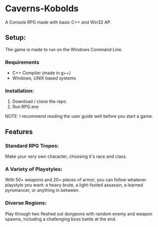 # Caverns-Kobolds

A Console RPG made with basic C++ and Win32 AP.

## Setup:

The game is made to run on the Windows Command Line.

### Requirements

* C++ Compiler (made in g++)
* Windows, UNIX based systems

### Installation:

1. Download / clone the repo. 
2. Run RPG.exe

NOTE: I recommend reading the user guide well before you start a game. 

## Features 

### Standard RPG Tropes:

Make your very own character, choosing it's race and class. 

### A Variety of Playstyles:

With 50+ weapons and 20+ pieces of armor, you can follow whatever playstyle you want: a heavy brute, a light-footed assassin, a learned pyromancer, or anything in between.

### Diverse Regions:

Play through two fleshed out dungeons with random enemy and weapon spawns, including a challenging boss battle at the end. 

